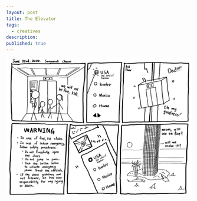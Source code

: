 ```yaml
---
layout: post
title: The Elevator
tags:
  - creatives
description:
published: true
---
```


![](/snippets/2020-6-22-the-elevator.png)
